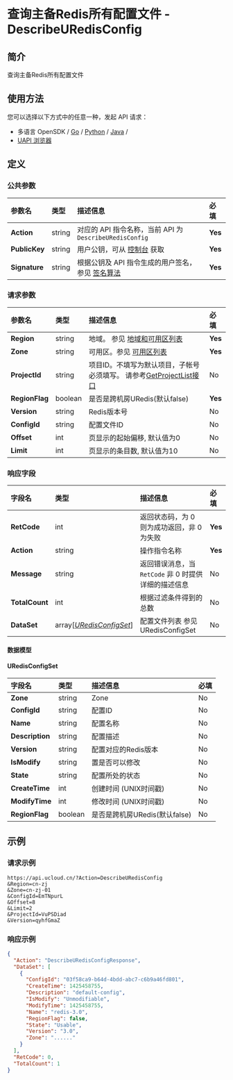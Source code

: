 # 查询主备Redis所有配置文件 - DescribeURedisConfig

## 简介

查询主备Redis所有配置文件






## 使用方法

您可以选择以下方式中的任意一种，发起 API 请求：
- 多语言 OpenSDK / [Go](https://github.com/ucloud/ucloud-sdk-go) / [Python](https://github.com/ucloud/ucloud-sdk-python3) / [Java](https://github.com/ucloud/ucloud-sdk-java) /
- [UAPI 浏览器](https://console.ucloud.cn/uapi/detail?id=DescribeURedisConfig)


## 定义

### 公共参数

| 参数名 | 类型 | 描述信息 | 必填 |
|:---|:---|:---|:---|
| **Action**     | string  | 对应的 API 指令名称，当前 API 为 `DescribeURedisConfig`                        | **Yes** |
| **PublicKey**  | string  | 用户公钥，可从 [控制台](https://console.ucloud.cn/uapi/apikey) 获取                                             | **Yes** |
| **Signature**  | string  | 根据公钥及 API 指令生成的用户签名，参见 [签名算法](api/summary/signature.md)  | **Yes** |

### 请求参数

| 参数名 | 类型 | 描述信息 | 必填 |
|:---|:---|:---|:---|
| **Region** | string | 地域。 参见 [地域和可用区列表](api/summary/regionlist) |**Yes**|
| **Zone** | string | 可用区。参见 [可用区列表](api/summary/regionlist) |**Yes**|
| **ProjectId** | string | 项目ID。不填写为默认项目，子帐号必须填写。 请参考[GetProjectList接口](api/summary/get_project_list) |No|
| **RegionFlag** | boolean | 是否是跨机房URedis(默认false) |**Yes**|
| **Version** | string | Redis版本号 |No|
| **ConfigId** | string | 配置文件ID |No|
| **Offset** | int | 页显示的起始偏移, 默认值为0 |No|
| **Limit** | int | 页显示的条目数, 默认值为10 |No|

### 响应字段

| 字段名 | 类型 | 描述信息 | 必填 |
|:---|:---|:---|:---|
| **RetCode** | int | 返回状态码，为 0 则为成功返回，非 0 为失败 |**Yes**|
| **Action** | string | 操作指令名称 |**Yes**|
| **Message** | string | 返回错误消息，当 `RetCode` 非 0 时提供详细的描述信息 |No|
| **TotalCount** | int | 根据过滤条件得到的总数 |No|
| **DataSet** | array[[*URedisConfigSet*](#URedisConfigSet)] | 配置文件列表 参见 URedisConfigSet |No|

#### 数据模型


#### URedisConfigSet

| 字段名 | 类型 | 描述信息 | 必填 |
|:---|:---|:---|:---|
| **Zone** | string | Zone |No|
| **ConfigId** | string | 配置ID |No|
| **Name** | string | 配置名称 |No|
| **Description** | string | 配置描述 |No|
| **Version** | string | 配置对应的Redis版本 |No|
| **IsModify** | string | 置是否可以修改 |No|
| **State** | string | 配置所处的状态 |No|
| **CreateTime** | int | 创建时间 (UNIX时间戳) |No|
| **ModifyTime** | int | 修改时间 (UNIX时间戳) |No|
| **RegionFlag** | boolean | 是否是跨机房URedis(默认false) |No|

## 示例

### 请求示例
    
```
https://api.ucloud.cn/?Action=DescribeURedisConfig
&Region=cn-zj
&Zone=cn-zj-01
&ConfigId=EmTNpurL
&Offset=8
&Limit=2
&ProjectId=VuPSDiad
&Version=qyhfGmaZ
```

### 响应示例
    
```json
{
  "Action": "DescribeURedisConfigResponse",
  "DataSet": [
    {
      "ConfigId": "03f58ca9-b64d-4bdd-abc7-c6b9a46fd801",
      "CreateTime": 1425458755,
      "Description": "default-config",
      "IsModify": "Unmodifiable",
      "ModifyTime": 1425458755,
      "Name": "redis-3.0",
      "RegionFlag": false,
      "State": "Usable",
      "Version": "3.0",
      "Zone": "......"
    }
  ],
  "RetCode": 0,
  "TotalCount": 1
}
```





